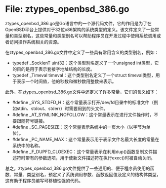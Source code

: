 # File: ztypes_openbsd_386.go

ztypes_openbsd_386.go是Go语言中的一个源代码文件，它的作用是为了在OpenBSD平台上提供对于32位x86架构的系统类型的定义。该文件定义了一些常量和类型别名，这些常量和类型别名可以帮助程序员在开发过程中使用系统调用或者访问操作系统相关的资源。

在ztypes_openbsd_386.go文件中定义了一些具有常用含义的类型别名，例如：

- typedef _SocklenT uint32：这个类型别名定义了一个unsigned int类型，它的目的是用于表示套接字地址结构的长度。
- typedef _Timeval timeval：这个类型别名定义了一个struct timeval类型，用于表示一个时间值，他的秒数和微秒数用整数来表示。

此外，在ztypes_openbsd_386.go文件中还定义了许多常量，它们的含义如下：

- #define _SYS_STDFD_H：这个常量表示打开/dev/fd目录中的标准文件（例如stdin、stdout、stderr）时需要用到的头文件。
- #define _AT_SYMLINK_NOFOLLOW：这个常量表示在进行文件操作时，不要跟随符号链接。
- #define _SC_PAGESIZE：这个常量表示系统中的一页大小（以字节为单位）。
- #define _PC_NAME_MAX：这个常量表示用于表示文件名最大长度的常量在系统中的名称。
- #define _F_DUPFD_CLOEXEC：这个常量表示在利用dup()函数复制文件描述符时带有的参数选项，用于使新文件描述符在执行exec()时被自动关闭。

总之，ztypes_openbsd_386.go文件提供了一些通用的、便于程序员使用的函数、常量、类型别名，预定义了系统调用参数、函数返回值及定义的结构体类型，这有助于程序员编写可移植性强的代码。

